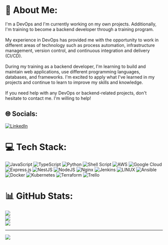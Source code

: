 # 💫 About Me:
I'm a DevOps and I'm currently working on my own projects. Additionally, I'm training to become a backend developer through a training program.<br><br>My experience in DevOps has provided me with the opportunity to work in different areas of technology such as process automation, infrastructure management, version control, and continuous integration and delivery (CI/CD).<br><br>During my training as a backend developer, I'm learning to build and maintain web applications, use different programming languages, databases, and frameworks. I'm excited to apply what I've learned in my projects and continue to learn to improve my skills and knowledge.<br><br>If you need help with any DevOps or backend-related projects, don't hesitate to contact me. I'm willing to help!


## 🌐 Socials:
[![LinkedIn](https://img.shields.io/badge/LinkedIn-%230077B5.svg?logo=linkedin&logoColor=white)](https://linkedin.com/in/https://www.linkedin.com/in/garcia-salado-kuhl/) 

# 💻 Tech Stack:
![JavaScript](https://img.shields.io/badge/javascript-%23323330.svg?style=for-the-badge&logo=javascript&logoColor=%23F7DF1E) ![TypeScript](https://img.shields.io/badge/typescript-%23007ACC.svg?style=for-the-badge&logo=typescript&logoColor=white) ![Python](https://img.shields.io/badge/python-3670A0?style=for-the-badge&logo=python&logoColor=ffdd54) ![Shell Script](https://img.shields.io/badge/shell_script-%23121011.svg?style=for-the-badge&logo=gnu-bash&logoColor=white) ![AWS](https://img.shields.io/badge/AWS-%23FF9900.svg?style=for-the-badge&logo=amazon-aws&logoColor=white) ![Google Cloud](https://img.shields.io/badge/Google%20Cloud-%234285F4.svg?style=for-the-badge&logo=google-cloud&logoColor=white) ![Express.js](https://img.shields.io/badge/express.js-%23404d59.svg?style=for-the-badge&logo=express&logoColor=%2361DAFB) ![NestJS](https://img.shields.io/badge/nestjs-%23E0234E.svg?style=for-the-badge&logo=nestjs&logoColor=white) ![NodeJS](https://img.shields.io/badge/node.js-6DA55F?style=for-the-badge&logo=node.js&logoColor=white) ![Nginx](https://img.shields.io/badge/nginx-%23009639.svg?style=for-the-badge&logo=nginx&logoColor=white) ![Jenkins](https://img.shields.io/badge/jenkins-%232C5263.svg?style=for-the-badge&logo=jenkins&logoColor=white) ![LINUX](https://img.shields.io/badge/Linux-FCC624?style=for-the-badge&logo=linux&logoColor=black) ![Ansible](https://img.shields.io/badge/ansible-%231A1918.svg?style=for-the-badge&logo=ansible&logoColor=white) ![Docker](https://img.shields.io/badge/docker-%230db7ed.svg?style=for-the-badge&logo=docker&logoColor=white) ![Kubernetes](https://img.shields.io/badge/kubernetes-%23326ce5.svg?style=for-the-badge&logo=kubernetes&logoColor=white) ![Terraform](https://img.shields.io/badge/terraform-%235835CC.svg?style=for-the-badge&logo=terraform&logoColor=white) ![Trello](https://img.shields.io/badge/Trello-%23026AA7.svg?style=for-the-badge&logo=Trello&logoColor=white)
# 📊 GitHub Stats:
![](https://github-readme-stats.vercel.app/api?username=xxluiggixx&theme=default&hide_border=false&include_all_commits=false&count_private=false)<br/>
![](https://github-readme-streak-stats.herokuapp.com/?user=xxluiggixx&theme=default&hide_border=false)<br/>
![](https://github-readme-stats.vercel.app/api/top-langs/?username=xxluiggixx&theme=default&hide_border=false&include_all_commits=false&count_private=false&layout=compact)

---
[![](https://visitcount.itsvg.in/api?id=xxluiggixx&icon=0&color=0)](https://visitcount.itsvg.in)

<!-- Proudly created with GPRM ( https://gprm.itsvg.in ) -->
